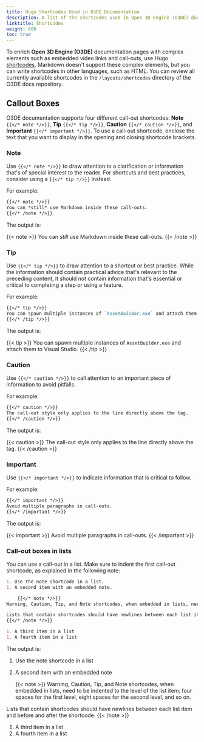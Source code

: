 ```yaml
---
title: Hugo Shortcodes Used in O3DE Documentation
description: A list of the shortcodes used in Open 3D Engine (O3DE) documentation.
linktitle: Shortcodes
weight: 600
toc: true
---
```


To enrich **Open 3D Engine (O3DE)** documentation pages with complex elements such as embedded video links and call-outs, use Hugo [shortcodes](https://gohugo.io/content-management/shortcodes). Markdown doesn't support these complex elements, but you can write shortcodes in other languages, such as HTML. You can review all currently available shortcodes in the `/layouts/shortcodes` directory of the O3DE docs repository.

## Callout Boxes

O3DE documentation supports four different call-out shortcodes: **Note** `{{</* note */>}}`, **Tip** `{{</* tip */>}}`, **Caution** `{{</* caution */>}}`, and **Important** `{{</* important */>}}`. To use a call-out shortcode, enclose the text that you want to display in the opening and closing shortcode brackets.

### Note

Use `{{</* note */>}}` to draw attention to a clarification or information that's of special interest to the reader. For shortcuts and best practices, consider using a `{{</* tip */>}}` instead.

For example:

```markdown
{{</* note */>}}
You can *still* use Markdown inside these call-outs.
{{</* /note */>}}
```

The output is:

{{< note >}}
You can *still* use Markdown inside these call-outs.
{{< /note >}}

### Tip

Use `{{</* tip */>}}` to draw attention to a shortcut or best practice. While the information should contain practical advice that's relevant to the preceding content, it should _not_ contain information that's essential or critical to completing a step or using a feature.

For example:

```markdown
{{</* tip */>}}
You can spawn multiple instances of `AssetBuilder.exe` and attach them to Visual Studio.
{{</* /tip */>}}
```

The output is:

{{< tip >}}
You can spawn multiple instances of `AssetBuilder.exe` and attach them to Visual Studio.
{{< /tip >}}

### Caution

Use `{{</* caution */>}}` to call attention to an important piece of information to avoid pitfalls.

For example:

```markdown
{{</* caution */>}}
The call-out style only applies to the line directly above the tag.
{{</* /caution */>}}
```

The output is:

{{< caution >}}
The call-out style only applies to the line directly above the tag.
{{< /caution >}}

### Important

Use `{{</* important */>}}` to indicate information that is critical to follow.

For example:

```markdown
{{</* important */>}}
Avoid multiple paragraphs in call-outs.
{{</* /important */>}}
```

The output is:

{{< important >}}
Avoid multiple paragraphs in call-outs.
{{< /important >}}

### Call-out boxes in lists

You can use a call-out in a list. Make sure to indent the first call-out shortcode, as explained in the following note:

```markdown
1. Use the note shortcode in a list.
1. A second item with an embedded note.

    {{</* note */>}}
Warning, Caution, Tip, and Note shortcodes, when embedded in lists, need to be indented to the level of the list item; four spaces for the first level, eight spaces for the second level, and so on.

Lists that contain shortcodes should have newlines between each list item and before and after the shortcode.
{{</* /note */>}}

1. A third item in a list
1. A fourth item in a list
```

The output is:

1. Use the note shortcode in a list
1. A second item with an embedded note

    {{< note >}}
Warning, Caution, Tip, and Note shortcodes, when embedded in lists, need to be indented to the level of the list item; four spaces for the first level, eight spaces for the second level, and so on.

Lists that contain shortcodes should have newlines between each list item and before and after the shortcode.
{{< /note >}}

1. A third item in a list
1. A fourth item in a list
